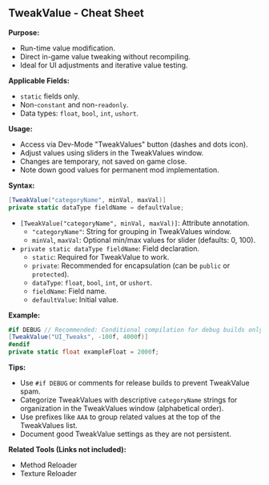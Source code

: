 
## TweakValue - Cheat Sheet

**Purpose:**

- Run-time value modification.
- Direct in-game value tweaking without recompiling.
- Ideal for UI adjustments and iterative value testing.

**Applicable Fields:**

- `static` fields only.
- Non-`constant` and non-`readonly`.
- Data types: `float`, `bool`, `int`, `ushort`.

**Usage:**

- Access via Dev-Mode "TweakValues" button (dashes and dots icon).
- Adjust values using sliders in the TweakValues window.
- Changes are temporary, not saved on game close.
- Note down good values for permanent mod implementation.

**Syntax:**

```csharp
[TweakValue("categoryName", minVal, maxVal)]
private static dataType fieldName = defaultValue;
```

- `[TweakValue("categoryName", minVal, maxVal)]`: Attribute annotation.
    - `"categoryName"`: String for grouping in TweakValues window.
    - `minVal`, `maxVal`: Optional min/max values for slider (defaults: 0, 100).
- `private static dataType fieldName`:  Field declaration.
    - `static`: Required for TweakValue to work.
    - `private`: Recommended for encapsulation (can be `public` or `protected`).
    - `dataType`: `float`, `bool`, `int`, or `ushort`.
    - `fieldName`: Field name.
    - `defaultValue`: Initial value.

**Example:**

```csharp
#if DEBUG // Recommended: Conditional compilation for debug builds only
[TweakValue("UI_Tweaks", -100f, 4000f)]
#endif
private static float exampleFloat = 2000f;
```

**Tips:**

- Use `#if DEBUG` or comments for release builds to prevent TweakValue spam.
- Categorize TweakValues with descriptive `categoryName` strings for organization in the TweakValues window (alphabetical order).
- Use prefixes like `AAA` to group related values at the top of the TweakValues list.
- Document good TweakValue settings as they are not persistent.

**Related Tools (Links not included):**

- Method Reloader
- Texture Reloader
```
